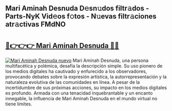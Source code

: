 ## Mari Aminah Desnuda D𝚎sn𝚞dos filtr𝚊dos - Parts-NyK Vid𝚎os f𝚘tos - N𝚞evas filtr𝚊ciones atr𝚊ctivas FMdNO

# <h2><a href="http://mb1yoo.tromn.icu/?c=Mari+Aminah+Desnuda">🔗👉👉👉 Mari Aminah Desnuda 🔗🔗</a></h2>

[![Mari Aminah Desnuda nuevo](https://i.imgur.com/pEAQMta.gif)](http://mb1yoo.tromn.icu/?c=Mari+Aminah+Desnuda)
Mari Aminah Desnuda, una persona multifacética y polémica, desafía la descripción simple. Su uso pionero de los medios digitales ha cautivado y enfurecido a los observadores, provocando debates sobre la expresión artística, la autorrepresentación y la naturaleza evolutiva de las comunidades en línea. A pesar de la incertidumbre de sus próximas acciones, su impacto en los medios digitales es profundo. Armada con una tenacidad inquebrantable y un encanto innegable, la influencia de Mari Aminah Desnuda en el mundo virtual no tiene límites.
